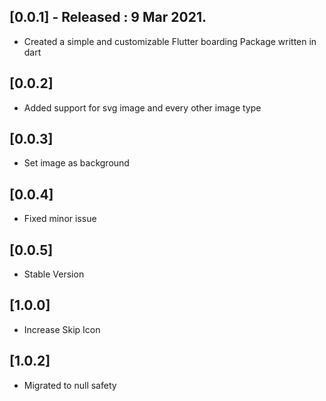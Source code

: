 ## [0.0.1] - Released : 9 Mar 2021.

- Created a simple and customizable Flutter boarding Package written in dart

## [0.0.2]

- Added support for svg image and every other image type

## [0.0.3]

- Set image as background

## [0.0.4]

- Fixed minor issue

## [0.0.5]

- Stable Version

## [1.0.0]

- Increase Skip Icon

## [1.0.2]

- Migrated to null safety
